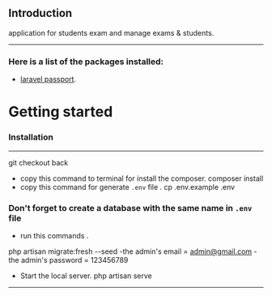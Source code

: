 ## Introduction
application for students exam and manage exams & students.
<hr> 

### Here is a list of the packages installed:
- [laravel passport](https://laravel.com/docs/9.x/passport).

# Getting started
### Installation
<hr> 

 
git checkout back
- copy this command to terminal for install the composer.
composer install
- copy this command for generate <code>.env</code> file .
cp .env.example .env 

### Don't forget to create a database with the same name in <code>.env</code> file
- run this commands .
 
php artisan migrate:fresh --seed
-the admin's email = admin@gmail.com
-the admin's password = 123456789
- Start the local server.
php artisan serve 

<hr>
